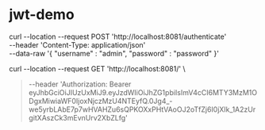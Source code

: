 # jwt-demo

  curl --location --request POST 'http://localhost:8081/authenticate' \
--header 'Content-Type: application/json' \
--data-raw '{
    "username" : "admin",
    "password" : "password"
}'


curl --location --request GET 'http://localhost:8081/' \
> --header 'Authorization: Bearer eyJhbGciOiJIUzUxMiJ9.eyJzdWIiOiJhZG1pbiIsImV4cCI6MTY3MzM1ODgxMiwiaWF0IjoxNjczMzU4NTEyfQ.0Jg4_-we5yrbLAbE7p7wHVAHZu6sQPKOXxPHtVAoOJ2oTfZj6I0jXIk_1A2zUrgitXAszCk3mEvnUrv2XbZLfg'
